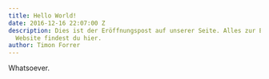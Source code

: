 ```yaml
---
title: Hello World!
date: 2016-12-16 22:07:00 Z
description: Dies ist der Eröffnungspost auf unserer Seite. Alles zur Entstehung dieser
  Website findest du hier.
author: Timon Forrer
---
```


Whatsoever.